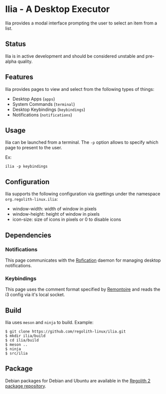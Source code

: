 # Ilia - A Desktop Executor

Ilia provides a modal interface prompting the user to select an item from a list.

## Status

Ilia is in active development and should be considered unstable and pre-alpha quality.

## Features

Ilia provides pages to view and select from the following types of things:
* Desktop Apps (`apps`)
* System Commands (`terminal`)
* Desktop Keybindings (`keybindings`)
* Notifications (`notifications`)

## Usage

Ilia can be launched from a terminal. The `-p` option allows to specify which page to present to the user.

Ex:
```
ilia -p keybindings
```

## Configuration

Ilia supports the following configuration via gsettings under the namespace `org.regolith-linux.ilia`:

* window-width: width of window in pixels
* window-height: height of window in pixels
* icon-size: size of icons in pixels or 0 to disable icons

## Dependencies

### Notifications

This page communicates with the [Rofication](https://github.com/regolith-linux/regolith-rofication) daemon for managing desktop notifications.

### Keybindings

This page uses the comment format specified by [Remontoire](https://github.com/regolith-linux/remontoire) and reads the i3 config via it's local socket.

## Build

Ilia uses `meson` and `ninja` to build.  Example:

```
$ git clone https://github.com/regolith-linux/ilia.git
$ mkdir ilia/build
$ cd ilia/build
$ meson ..
$ ninja
$ src/ilia
```

## Package

Debian packages for Debian and Ubuntu are available in the [Regolith 2 package repository](https://github.com/regolith-linux/package-repo).
